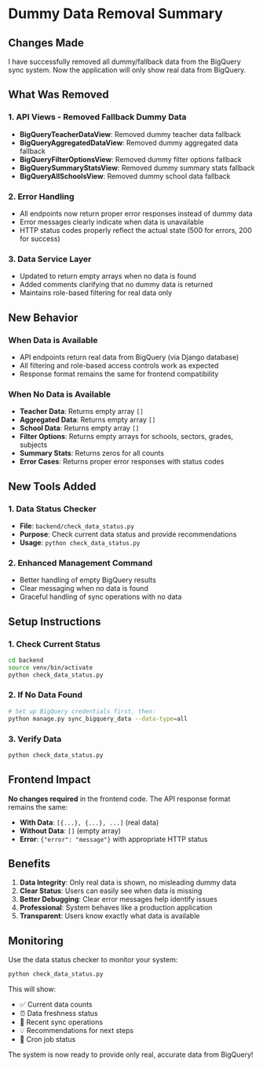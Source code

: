 # Dummy Data Removal Summary

## Changes Made

I have successfully removed all dummy/fallback data from the BigQuery sync system. Now the application will only show real data from BigQuery.

## What Was Removed

### 1. API Views - Removed Fallback Dummy Data
- **BigQueryTeacherDataView**: Removed dummy teacher data fallback
- **BigQueryAggregatedDataView**: Removed dummy aggregated data fallback  
- **BigQueryFilterOptionsView**: Removed dummy filter options fallback
- **BigQuerySummaryStatsView**: Removed dummy summary stats fallback
- **BigQueryAllSchoolsView**: Removed dummy school data fallback

### 2. Error Handling
- All endpoints now return proper error responses instead of dummy data
- Error messages clearly indicate when data is unavailable
- HTTP status codes properly reflect the actual state (500 for errors, 200 for success)

### 3. Data Service Layer
- Updated to return empty arrays when no data is found
- Added comments clarifying that no dummy data is returned
- Maintains role-based filtering for real data only

## New Behavior

### When Data is Available
- API endpoints return real data from BigQuery (via Django database)
- All filtering and role-based access controls work as expected
- Response format remains the same for frontend compatibility

### When No Data is Available
- **Teacher Data**: Returns empty array `[]`
- **Aggregated Data**: Returns empty array `[]`
- **School Data**: Returns empty array `[]`
- **Filter Options**: Returns empty arrays for schools, sectors, grades, subjects
- **Summary Stats**: Returns zeros for all counts
- **Error Cases**: Returns proper error responses with status codes

## New Tools Added

### 1. Data Status Checker
- **File**: `backend/check_data_status.py`
- **Purpose**: Check current data status and provide recommendations
- **Usage**: `python check_data_status.py`

### 2. Enhanced Management Command
- Better handling of empty BigQuery results
- Clear messaging when no data is found
- Graceful handling of sync operations with no data

## Setup Instructions

### 1. Check Current Status
```bash
cd backend
source venv/bin/activate
python check_data_status.py
```

### 2. If No Data Found
```bash
# Set up BigQuery credentials first, then:
python manage.py sync_bigquery_data --data-type=all
```

### 3. Verify Data
```bash
python check_data_status.py
```

## Frontend Impact

**No changes required** in the frontend code. The API response format remains the same:

- **With Data**: `[{...}, {...}, ...]` (real data)
- **Without Data**: `[]` (empty array)
- **Error**: `{"error": "message"}` with appropriate HTTP status

## Benefits

1. **Data Integrity**: Only real data is shown, no misleading dummy data
2. **Clear Status**: Users can easily see when data is missing
3. **Better Debugging**: Clear error messages help identify issues
4. **Professional**: System behaves like a production application
5. **Transparent**: Users know exactly what data is available

## Monitoring

Use the data status checker to monitor your system:

```bash
python check_data_status.py
```

This will show:
- ✅ Current data counts
- ⏰ Data freshness status  
- 🔄 Recent sync operations
- 💡 Recommendations for next steps
- 🤖 Cron job status

The system is now ready to provide only real, accurate data from BigQuery! 